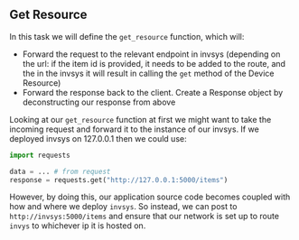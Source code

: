 ## Get Resource

In this task we will define the `get_resource` function, which will:
- Forward the request to the relevant endpoint in invsys (depending on the url: if the item id is provided,
it needs to be added to the route, and the in the invsys it will result in calling the `get` method of the Device Resource)
- Forward the response back to the client. Create a Response object by deconstructing our response from above


Looking at our `get_resource` function at first we might want to take the incoming request and forward it to the instance of our
invsys. If we deployed invsys on 127.0.0.1 then we could use:

```python
import requests

data = ... # from request
response = requests.get("http://127.0.0.1:5000/items")
```

However, by doing this, our application source code becomes coupled with how and where we deploy `invsys`.
So instead, we can post to `http://invsys:5000/items` and ensure that our network is set up to route `invys` to whichever ip it is hosted on.